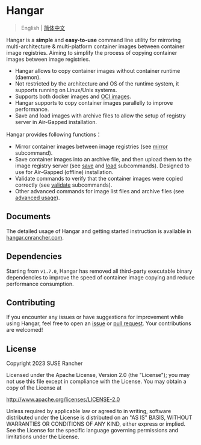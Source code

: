 # Hangar

> English | [简体中文](https://hangar.cnrancher.com/zh/)

Hangar is a **simple** and **easy-to-use** command line utility for mirroring multi-architecture & multi-platform container images between container image registries. Aiming to simplify the process of copying container images between image registries.

- Hangar allows to copy container images without container runtime (daemon).
- Not restricted by the architecture and OS of the runtime system, it supports running on Linux/Unix systems.
- Supports both docker images and [OCI images](https://github.com/opencontainers/image-spec).
- Hangar supports to copy container images parallelly to improve performance.
- Save and load images with archive files to allow the setup of registry server in Air-Gapped installation.

Hangar provides following functions：

- Mirror container images between image registries (see [mirror](https://hangar.cnrancher.com/docs/mirror/mirror) subcommand).
- Save container images into an archive file, and then upload them to the image registry server (see [save](https://hangar.cnrancher.com/docs/save/save) and [load](https://hangar.cnrancher.com/docs/load/load) subcommands). Designed to use for Air-Gapped (offline) installation.
- Validate commands to verify that the container images were copied correctly (see [validate](https://hangar.cnrancher.com/docs/advanced-usage/validate) subcommands).
- Other advanced commands for image list files and archive files (see [advanced usage](https://hangar.cnrancher.com/docs/advanced-usage/)).

## Documents

The detailed usage of Hangar and getting started instruction is available in [hangar.cnrancher.com](https://hangar.cnrancher.com).

## Dependencies

Starting from `v1.7.0`, Hangar has removed all third-party executable binary dependencies to improve the speed of container image copying and reduce performance consumption.

## Contributing

If you encounter any issues or have suggestions for improvement while using Hangar, feel free to open an [issue](https://github.com/cnrancher/hangar/issues) or [pull request](https://github.com/cnrancher/hangar/pulls). Your contributions are welcomed!

## License

Copyright 2023 SUSE Rancher

Licensed under the Apache License, Version 2.0 (the "License");
you may not use this file except in compliance with the License.
You may obtain a copy of the License at

http://www.apache.org/licenses/LICENSE-2.0

Unless required by applicable law or agreed to in writing, software
distributed under the License is distributed on an "AS IS" BASIS,
WITHOUT WARRANTIES OR CONDITIONS OF ANY KIND, either express or implied.
See the License for the specific language governing permissions and
limitations under the License.
